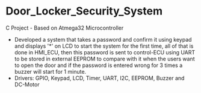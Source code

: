 # Door_Locker_Security_System
C Project - Based on Atmega32 Microcontroller
- Developed a system that takes a password and confirm it using keypad and displays '*' on LCD to start the system for the first time, 
all of that is done in HMI_ECU, then this password is sent to control-ECU using UART to be stored in external EEPROM to compare with it when the users want to open the door
and if the password is entered wrong for 3 times a buzzer will start for 1 minute.
- Drivers: GPIO, Keypad, LCD, Timer, UART, I2C, EEPROM, Buzzer and DC-Motor
